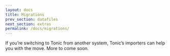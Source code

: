 ```yaml
---
layout: docs
title: Migrations
prev_section: datafiles
next_section: extras
permalink: /docs/migrations/
---
```


If you’re switching to Tonic from another system, Tonic’s importers
can help you with the move. More to come soon.
